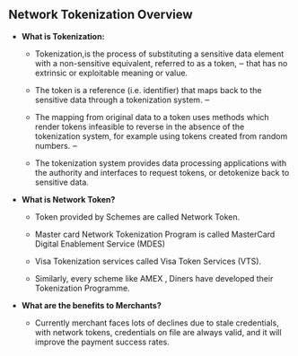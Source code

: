 
## Network Tokenization Overview

- **What is Tokenization:**
    - Tokenization,is the process of substituting a sensitive data element with a non-sensitive equivalent, referred to as a token, ‒ that has no extrinsic or exploitable meaning or value.

    - The token is a reference (i.e. identifier) that maps back to the sensitive data through a tokenization system. ‒

    - The mapping from original data to a token uses methods which render tokens infeasible to reverse in the absence of the tokenization system, for example using tokens created from random numbers. ‒

    - The tokenization system provides data processing applications with the authority and interfaces to request tokens, or detokenize back to sensitive data.

- **What is Network Token?**
    - Token provided by Schemes are called  Network Token.

    - Master card Network Tokenization Program is called MasterCard Digital Enablement Service (MDES)

    - Visa  Tokenization services called Visa Token Services (VTS).

    - Similarly, every scheme like AMEX , Diners have developed their Tokenization Programme.

- **What are the benefits to Merchants?**
    - Currently merchant faces lots of declines due to stale credentials, with network tokens, credentials on file are always valid, and it will improve the payment success rates.
